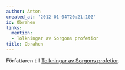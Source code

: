 ```yaml
---
author: Anton
created_at: '2012-01-04T20:21:10Z'
id: Obrahen
links:
  mention:
  - Tolkningar av Sorgons profetior
title: Obrahen
---
```


Författaren till [Tolkningar av Sorgons profetior].

  [Tolkningar av Sorgons profetior]: Tolkningar_av_Sorgons_profetior
